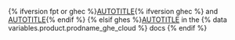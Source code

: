 {% ifversion fpt or ghec %}[AUTOTITLE](/billing/managing-your-billing/preventing-overspending){% ifversion ghec %} and [AUTOTITLE](/admin/policies/enforcing-policies-for-your-enterprise/enforcing-policies-for-advanced-security-in-your-enterprise){% endif %}
{% elsif ghes %}[AUTOTITLE](/enterprise-cloud@latest/billing/managing-your-billing/preventing-overspending) in the {% data variables.product.prodname_ghe_cloud %} docs
{% endif %}
